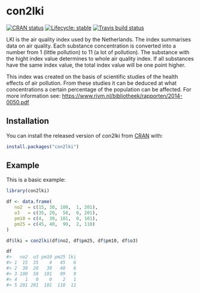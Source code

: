 
<!-- README.md is generated from README.Rmd. Please edit that file -->

# con2lki

<!-- badges: start -->

[![CRAN
status](https://www.r-pkg.org/badges/version/con2lki)](https://CRAN.R-project.org/package=con2lki)
[![Lifecycle:
stable](https://img.shields.io/badge/lifecycle-stable-brightgreen.svg)](https://www.tidyverse.org/lifecycle/#stable)
[![Travis build
status](https://travis-ci.com/markbaas/con2lkiR.svg?branch=master)](https://travis-ci.com/markbaas/con2lkiR)
<!-- badges: end -->

LKI is the air quality index used by the Netherlands. The index
summarises data on air quality. Each substance concentration is
converted into a number from 1 (little pollution) to 11 (a lot of
pollution). The substance with the hight index value determines to whole
air quality index. If all substances have the same index value, the
total index value will be one point higher.

This index was created on the basis of scientific studies of the health
effects of air pollution. From these studies it can be deduced at what
concentrations a certain percentage of the population can be affected.
For more information see:
<https://www.rivm.nl/bibliotheek/rapporten/2014-0050.pdf>

## Installation

You can install the released version of con2lki from
[CRAN](https://CRAN.R-project.org) with:

``` r
install.packages("con2lki")
```

## Example

This is a basic example:

``` r
library(con2lki)

df <- data.frame(
   no2  = c(15, 30, 100,  1, 201),
   o3   = c(35, 20,  58,  0, 201),
   pm10 = c(4,  30, 101,  0, 101),
   pm25 = c(45, 40,  99,  2, 110)
)

df$lki = con2lki(df$no2, df$pm25, df$pm10, df$o3)

df
#>   no2  o3 pm10 pm25 lki
#> 1  15  35    4   45   6
#> 2  30  20   30   40   6
#> 3 100  58  101   99   9
#> 4   1   0    0    2   1
#> 5 201 201  101  110  11
```
